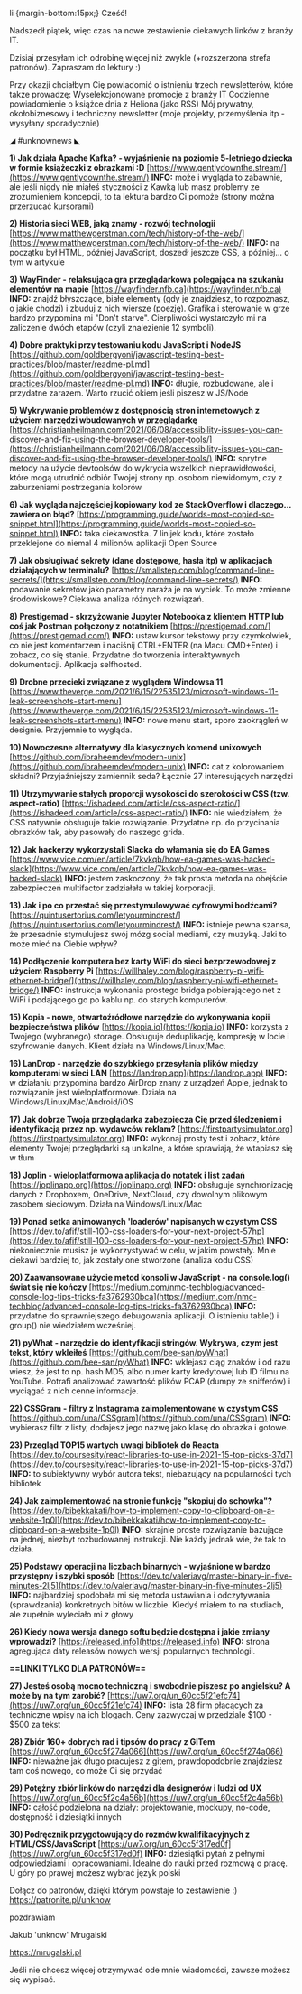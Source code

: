 li {margin-bottom:15px;}
Cześć!

Nadszedł piątek, więc czas na nowe zestawienie ciekawych linków z branży IT.

Dzisiaj przesyłam ich odrobinę więcej niż zwykle (+rozszerzona strefa patronów). Zapraszam do lektury :)

 

Przy okazji chciałbym Cię powiadomić o istnieniu trzech newsletterów, które także prowadzę:
Wyselekcjonowane promocje z branży IT
Codzienne powiadomienie o książce dnia z Heliona (jako RSS)
Mój prywatny, okołobiznesowy i techniczny newsletter (moje projekty, przemyślenia itp - wysyłany sporadycznie)
 

◢ #unknownews ◣

**1) Jak działa Apache Kafka? - wyjaśnienie na poziomie 5-letniego dziecka w formie książeczki z obrazkami :D**
[https://www.gentlydownthe.stream/](https://www.gentlydownthe.stream/)
**INFO:** może i wygląda to zabawnie, ale jeśli nigdy nie miałeś styczności z Kawką lub masz problemy ze zrozumieniem koncepcji, to ta lektura bardzo Ci pomoże (strony można przerzucać kursorami)


**2) Historia sieci WEB, jaką znamy - rozwój technologii**
[https://www.matthewgerstman.com/tech/history-of-the-web/](https://www.matthewgerstman.com/tech/history-of-the-web/)
**INFO:** na początku był HTML, później JavaScript, doszedł jeszcze CSS, a później... o tym w artykule


**3) WayFinder - relaksująca gra przeglądarkowa polegająca na szukaniu elementów na mapie**
[https://wayfinder.nfb.ca](https://wayfinder.nfb.ca)
**INFO:** znajdź błyszczące, białe elementy (gdy je znajdziesz, to rozpoznasz, o jakie chodzi) i zbuduj z nich wiersze (poezję). Grafika i sterowanie w grze bardzo przypomina mi "Don't starve". Cierpliwości wystarczyło mi na zaliczenie dwóch etapów (czyli znalezienie 12 symboli).


**4) Dobre praktyki przy testowaniu kodu JavaScript i NodeJS**
[https://github.com/goldbergyoni/javascript-testing-best-practices/blob/master/readme-pl.md](https://github.com/goldbergyoni/javascript-testing-best-practices/blob/master/readme-pl.md)
**INFO:** długie, rozbudowane, ale i przydatne zarazem. Warto rzucić okiem jeśli piszesz w JS/Node


**5) Wykrywanie problemów z dostępnością stron internetowych z użyciem narzędzi wbudowanych w przeglądarkę**
[https://christianheilmann.com/2021/06/08/accessibility-issues-you-can-discover-and-fix-using-the-browser-developer-tools/](https://christianheilmann.com/2021/06/08/accessibility-issues-you-can-discover-and-fix-using-the-browser-developer-tools/)
**INFO:** sprytne metody na użycie devtoolsów do wykrycia wszelkich nieprawidłowości, które mogą utrudnić odbiór Twojej strony np. osobom niewidomym, czy z zaburzeniami postrzegania kolorów


**6) Jak wygląda najczęściej kopiowany kod ze StackOverflow i dlaczego... zawiera on błąd?**
[https://programming.guide/worlds-most-copied-so-snippet.html](https://programming.guide/worlds-most-copied-so-snippet.html)
**INFO:** taka ciekawostka. 7 linijek kodu, które zostało przeklejone do niemal 4 milionów aplikacji Open Source


**7) Jak obsługiwać sekrety (dane dostępowe, hasła itp) w aplikacjach działających w terminalu?**
[https://smallstep.com/blog/command-line-secrets/](https://smallstep.com/blog/command-line-secrets/)
**INFO:** podawanie sekretów jako parametry naraża je na wyciek. To może zmienne środowiskowe? Ciekawa analiza różnych rozwiązań.


**8) Prestigemad - skrzyżowanie Jupyter Notebooka z klientem HTTP lub coś jak Postman połączony z notatnikiem**
[https://prestigemad.com/](https://prestigemad.com/)
**INFO:** ustaw kursor tekstowy przy czymkolwiek, co nie jest komentarzem i naciśnij CTRL+ENTER (na Macu CMD+Enter) i zobacz, co się stanie. Przydatne do tworzenia interaktywnych dokumentacji. Aplikacja selfhosted.


**9) Drobne przecieki związane z wyglądem Windowsa 11**
[https://www.theverge.com/2021/6/15/22535123/microsoft-windows-11-leak-screenshots-start-menu](https://www.theverge.com/2021/6/15/22535123/microsoft-windows-11-leak-screenshots-start-menu)
**INFO:** nowe menu start, sporo zaokrągleń w designie. Przyjemnie to wygląda.


**10) Nowoczesne alternatywy dla klasycznych komend unixowych**
[https://github.com/ibraheemdev/modern-unix](https://github.com/ibraheemdev/modern-unix)
**INFO:** cat z kolorowaniem składni? Przyjaźniejszy zamiennik seda? Łącznie 27 interesujących narzędzi


**11) Utrzymywanie stałych proporcji wysokości do szerokości w CSS (tzw. aspect-ratio)**
[https://ishadeed.com/article/css-aspect-ratio/](https://ishadeed.com/article/css-aspect-ratio/)
**INFO:** nie wiedziałem, że CSS natywnie obsługuje takie rozwiązanie. Przydatne np. do przycinania obrazków tak, aby pasowały do naszego grida.


**12) Jak hackerzy wykorzystali Slacka do włamania się do EA Games**
[https://www.vice.com/en/article/7kvkqb/how-ea-games-was-hacked-slack](https://www.vice.com/en/article/7kvkqb/how-ea-games-was-hacked-slack)
**INFO:** jestem zaskoczony, że tak prosta metoda na obejście zabezpieczeń multifactor zadziałała w takiej korporacji.


**13) Jak i po co przestać się przestymulowywać cyfrowymi bodźcami?**
[https://quintusertorius.com/letyourmindrest/](https://quintusertorius.com/letyourmindrest/)
**INFO:** istnieje pewna szansa, że przesadnie stymulujesz swój mózg social mediami, czy muzyką. Jaki to może mieć na Ciebie wpływ?


**14) Podłączenie komputera bez karty WiFi do sieci bezprzewodowej z użyciem Raspberry Pi**
[https://willhaley.com/blog/raspberry-pi-wifi-ethernet-bridge/](https://willhaley.com/blog/raspberry-pi-wifi-ethernet-bridge/)
**INFO:** instrukcja wykonania prostego bridga pobierającego net z WiFi i podającego go po kablu np. do starych komputerów.


**15) Kopia - nowe, otwartoźródłowe narzędzie do wykonywania kopii bezpieczeństwa plików**
[https://kopia.io](https://kopia.io)
**INFO:** korzysta z Twojego (wybranego) storage. Obsługuje deduplikację, kompresję w locie i szyfrowanie danych. Klient działa na Windows/Linux/Mac.


**16) LanDrop - narzędzie do szybkiego przesyłania plików między komputerami w sieci LAN**
[https://landrop.app](https://landrop.app)
**INFO:** w działaniu przypomina bardzo AirDrop znany z urządzeń Apple, jednak to rozwiązanie jest wieloplatformowe. Działa na Windows/Linux/Mac/Android/iOS


**17) Jak dobrze Twoja przeglądarka zabezpiecza Cię przed śledzeniem i identyfikacją przez np. wydawców reklam?**
[https://firstpartysimulator.org](https://firstpartysimulator.org)
**INFO:** wykonaj prosty test i zobacz, które elementy Twojej przeglądarki są unikalne, a które sprawiają, że wtapiasz się w tłum


**18) Joplin - wieloplatformowa aplikacja do notatek i list zadań**
[https://joplinapp.org](https://joplinapp.org)
**INFO:** obsługuje synchronizację danych z Dropboxem, OneDrive, NextCloud, czy dowolnym plikowym zasobem sieciowym. Działa na Windows/Linux/Mac


**19) Ponad setka animowanych 'loaderów' napisanych w czystym CSS**
[https://dev.to/afif/still-100-css-loaders-for-your-next-project-57hp](https://dev.to/afif/still-100-css-loaders-for-your-next-project-57hp)
**INFO:** niekoniecznie musisz je wykorzystywać w celu, w jakim powstały. Mnie ciekawi bardziej to, jak zostały one stworzone (analiza kodu CSS)


**20) Zaawansowane użycie metod konsoli w JavaScript - na console.log() świat się nie kończy**
[https://medium.com/nmc-techblog/advanced-console-log-tips-tricks-fa3762930bca](https://medium.com/nmc-techblog/advanced-console-log-tips-tricks-fa3762930bca)
**INFO:** przydatne do sprawniejszego debugowania aplikacji. O istnieniu table() i group() nie wiedziałem wcześniej.


**21) pyWhat - narzędzie do identyfikacji stringów. Wykrywa, czym jest tekst, który wkleiłeś**
[https://github.com/bee-san/pyWhat](https://github.com/bee-san/pyWhat)
**INFO:** wklejasz ciąg znaków i od razu wiesz, że jest to np. hash MD5, albo numer karty kredytowej lub ID filmu na YouTube. Potrafi analizować zawartość plików PCAP (dumpy ze snifferów) i wyciągać z nich cenne informacje.


**22) CSSGram - filtry z Instagrama zaimplementowane w czystym CSS**
[https://github.com/una/CSSgram](https://github.com/una/CSSgram)
**INFO:** wybierasz filtr z listy, dodajesz jego nazwę jako klasę do obrazka i gotowe.


**23) Przegląd TOP15 wartych uwagi bibliotek do Reacta**
[https://dev.to/coursesity/react-libraries-to-use-in-2021-15-top-picks-37d7](https://dev.to/coursesity/react-libraries-to-use-in-2021-15-top-picks-37d7)
**INFO:** to subiektywny wybór autora tekst, niebazujący na popularności tych bibliotek


**24) Jak zaimplementować na stronie funkcję "skopiuj do schowka"?**
[https://dev.to/bibekkakati/how-to-implement-copy-to-clipboard-on-a-website-1p0l](https://dev.to/bibekkakati/how-to-implement-copy-to-clipboard-on-a-website-1p0l)
**INFO:** skrajnie proste rozwiązanie bazujące na jednej, niezbyt rozbudowanej instrukcji. Nie każdy jednak wie, że tak to działa.


**25) Podstawy operacji na liczbach binarnych - wyjaśnione w bardzo przystępny i szybki sposób**
[https://dev.to/valeriavg/master-binary-in-five-minutes-2lj5](https://dev.to/valeriavg/master-binary-in-five-minutes-2lj5)
**INFO:** najbardziej spodobała mi się metoda ustawiania i odczytywania (sprawdzania) konkretnych bitów w liczbie. Kiedyś miałem to na studiach, ale zupełnie wyleciało mi z głowy


**26) Kiedy nowa wersja danego softu będzie dostępna i jakie zmiany wprowadzi?**
[https://released.info](https://released.info)
**INFO:** strona agregująca daty releasów nowych wersji popularnych technologii.


**==LINKI TYLKO DLA PATRONÓW==**


**27) Jesteś osobą mocno techniczną i swobodnie piszesz po angielsku? A może by na tym zarobić?**
[https://uw7.org/un_60cc5f21efc74](https://uw7.org/un_60cc5f21efc74)
**INFO:** lista 28 firm płacących za techniczne wpisy na ich blogach. Ceny zazwyczaj w przedziale $100 - $500 za tekst


**28) Zbiór 160+ dobrych rad i tipsów do pracy z GITem**
[https://uw7.org/un_60cc5f274a066](https://uw7.org/un_60cc5f274a066)
**INFO:** nieważne jak długo pracujesz z gitem, prawdopodobnie znajdziesz tam coś nowego, co może Ci się przydać


**29) Potężny zbiór linków do narzędzi dla designerów i ludzi od UX**
[https://uw7.org/un_60cc5f2c4a56b](https://uw7.org/un_60cc5f2c4a56b)
**INFO:** całość podzielona na działy: projektowanie, mockupy, no-code, dostępność i dziesiątki innych


**30) Podręcznik przygotowujący do rozmów kwalifikacyjnych z HTML/CSS/JavaScript**
[https://uw7.org/un_60cc5f317ed0f](https://uw7.org/un_60cc5f317ed0f)
**INFO:** dziesiątki pytań z pełnymi odpowiedziami i opracowaniami. Idealne do nauki przed rozmową o pracę. U góry po prawej możesz wybrać język polski


 

Dołącz do patronów, dzięki którym powstaje to zestawienie :)
https://patronite.pl/unknow

 
pozdrawiam

Jakub 'unknow' Mrugalski

https://mrugalski.pl

 
Jeśli nie chcesz więcej otrzymywać ode mnie wiadomości, zawsze możesz się wypisać.